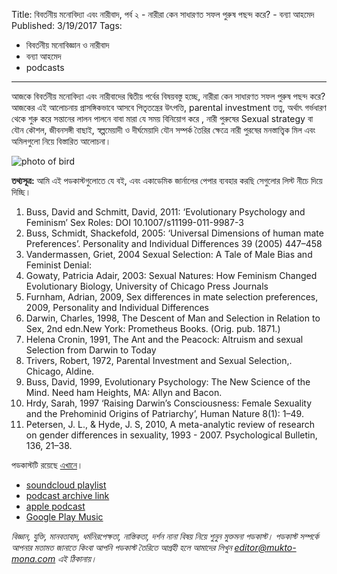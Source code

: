 Title: বিবর্তনীয় মনোবিদ্যা এবং নারীবাদ, পর্ব ২ - নারীরা কেন সাধারণত সফল পুরুষ পছন্দ করে? - বন্যা আহমেদ
Published: 3/19/2017
Tags:
  - বিবর্তনীয় মনোবিজ্ঞান ও নারীবাদ
  - বন্যা আহমেদ
  - podcasts
---
আজকে বিবর্তনীয় মনোবিদ্যা এবং নারীবাদের দ্বিতীয় পর্বের বিষয়বস্তু হচ্ছে, নারীরা কেন সাধারণত সফল পুরুষ পছন্দ করে? আজকের এই আলোচনায় প্রাসঙ্গিকভাবে আসবে পিতৃতন্ত্রের উৎপত্তি, parental investment তত্ত্ব, অর্থাৎ গর্ভধারণ থেকে শুরু করে সন্তানের লালন পালনে বাবা মারা যে সময় বিনিয়োগ করে , নারী পুরুষের Sexual strategy বা যৌন কৌশল, জীবনসঙ্গী বাছাই, স্বল্পমেয়াদী ও দীর্ঘমেয়াদি যৌন সম্পর্ক তৈরির ক্ষেত্রে নারী পুরষের মনস্তাত্ত্বিক মিল এবং অমিলগুলো নিয়ে বিস্তারিত আলোচনা।

![photo of bird](../img/Calliope-nest_edit.jpg)

**তথ্যসূত্র:**
আমি এই পডকাস্টগুলোতে যে বই, এবং একাডেমিক জার্নালের পেপার ব্যবহার করছি সেগুলোর লিস্ট নীচে দিয়ে দিচ্ছি।

1. Buss, David and Schmitt, David, 2011: ‘Evolutionary Psychology and Feminism’ Sex Roles: DOI 10.1007/s11199-011-9987-3
2. Buss, Schmidt, Shackefold, 2005: ‘Universal Dimensions of human mate Preferences’. Personality and Individual Differences 39 (2005) 447–458
3. Vandermassen, Griet, 2004 Sexual Selection: A Tale of Male Bias and Feminist Denial:
4. Gowaty, Patricia Adair, 2003: Sexual Natures: How Feminism Changed Evolutionary Biology, University of Chicago Press Journals
5. Furnham, Adrian, 2009, Sex differences in mate selection preferences, 2009, Personality and Individual Differences
6. Darwin, Charles, 1998, The Descent of Man and Selection in Relation to Sex, 2nd edn.New York: Prometheus Books. (Orig. pub. 1871.)
7. Helena Cronin, 1991, The Ant and the Peacock: Altruism and sexual Selection from Darwin to Today
8. Trivers, Robert, 1972, Parental Investment and Sexual Selection,. Chicago, Aldine.
9. Buss, David, 1999, Evolutionary Psychology: The New Science of the Mind. Need ham Heights, MA: Allyn and Bacon.
10. Hrdy, Sarah, 1997 ‘Raising Darwin’s Consciousness: Female Sexuality and the Prehominid Origins of Patriarchy’, Human Nature 8(1): 1–49.
11. Petersen, J. L., & Hyde, J. S, 2010, A meta-analytic review of research on gender differences in sexuality, 1993 - 2007. Psychological Bulletin, 136, 21–38.


পডকাস্টটি রয়েছে [এখানে](https://drive.google.com/open?id=19dBI6z6jel1ETztRR-A6cNrflm9B48ZN)।

- [soundcloud playlist](https://soundcloud.com/mukto-mona)
- [podcast archive link](http://web.archive.org/web/20191023151006/http://podcast.mukto-mona.com)
- [apple podcast](https://podcasts.apple.com/us/podcast/id1212085883)
- [Google Play Music](https://play.google.com/music/listen#/ps/Izc4javhi5igs66olhdfex42cxa)

_বিজ্ঞান, যুক্তি, মানবতাবাদ, ধর্মনিরপেক্ষতা, নাস্তিকতা, দর্শন নানা বিষয় নিয়ে শুনুন মুক্তমনা পডকাস্ট। পডকাস্ট সম্পর্কে আপনার মতামত জানাতে কিংবা আপনি পডকাস্ট তৈরিতে আগ্রহী হলে আমাদের লিখুন editor@mukto-mona.com এই ঠিকানায়।_
